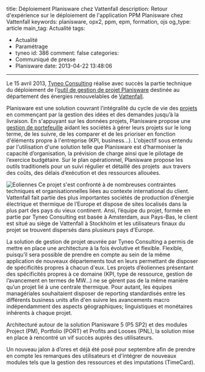 title: Déploiement Planisware chez Vattenfall
description: Retour d'expérience sur le déploiement de l'application PPM Planisware chez Vattenfall
keywords: planisware, opx2, ppm, epm, formation, ojs
og_type: article
main_tag: Actualité
tags:
  - Actualité
  - Paramétrage
  - tyneo
id: 386
comment: false
categories:
  - Communiqué de presse
  - Planisware
date: 2013-04-22 13:48:06
---

Le 15 avril 2013, [Tyneo Consulting](//fr/projects.html "Tyneo Consulting: Intégrateur Planisware") réalise avec succès la partie technique du déploiement de l’[outil de gestion de projet Planisware](http://fr.planisware.com/la-solution-planisware-vue-densemble "Vue d") destinée au département des énergies renouvelables de [Vattenfall](http://www.vattenfall.fr/fr/index.htm "Site Internet de Vattenfall").
<!-- more -->
Planisware est une solution couvrant l’intégralité du cycle de vie des [projets](http://fr.planisware.com/gestion-de-projets "Gestion de projets Planisware") en commençant par la gestion des idées et des demandes jusqu’à la livraison. En s'appuyant sur les données projets, Planisware propose une [gestion de portefeuille](http://fr.planisware.com/gestion-de-portefeuille-projets "Gestion de portefeuille projets Planisware") aidant les sociétés à gérer leurs projets sur le long terme, de les suivre, de les comparer et de les prioriser en fonction d'éléments propre à l'entreprise (KPI, business...). L'objectif sous entendu par l'utilisation d'une solution telle que Planisware est d’harmoniser la capacité d’organisation, la prévision de charge ainsi que le pilotage de l’exercice budgétaire. Sur le plan opérationnel, Planisware propose les outils traditionels pour un suivi régulier et détaillé des projets  aux travers des coûts, des délais d’exécution et des ressources allouées.

![Eoliennes](//blog/wp-content/uploads/2013/04/energie_champ_eoliennes1-150x150.jpg)
Ce projet s'est confronté à de nombreuses contraintes techniques et organisationnelles liées au contexte international du client. Vattenfall fait partie des plus importantes sociétés de production d’énergie électrique et thermique de l’Europe et dispose de sites localisés dans la plus part des pays du vieux continent. Ansi, l’équipe du projet, formée en partie par Tyneo Consulting est basée à Amsterdam, aux Pays-Bas, le client est situé au siège de Vattenfall à Stockholm et les utilisateurs finaux du projet se trouvent dispersés dans plusieurs pays d'Europe.

La solution de gestion de projet œuvrée par Tyneo Consulting a permis de mettre en place une architecture à la fois évolutive et flexible. Flexible, puisqu’il sera possible de prendre en compte au sein de la même application de nouveaux départements tout en leurs permettant de disposer de spécificités propres à chacun d'eux. Les projets d’éoliennes présentant des spécificités propres à ce domaine (KPI, type de ressource, gestion de l’avancement en termes de MW...) ne se gèrent pas de la même manière qu’un projet lié à une centrale thermique. Pour autant, les équipes managériales souhaitaient disposer de reporting standardisés entre les différents business units afin d'en suivre les avancements macro indépendamment des aspects géographiques; linguistiques et monétaires inhérents à chaque projet.

Architecturé autour de la solution Planisware 5 (P5 SP2) et des modules Project (PM), Portfolio (PORT) et Profits and Looses (PNL), la solution mise en place à rencontré un vif succès auprès des utilisateurs.

Un nouveau jalon à d’ores et déjà été posé pour septembre afin de prendre en compte les remarques des utilisateurs et d'intégrer de nouveaux modules tels que la gestion des ressources et des imputations (TimeCard).